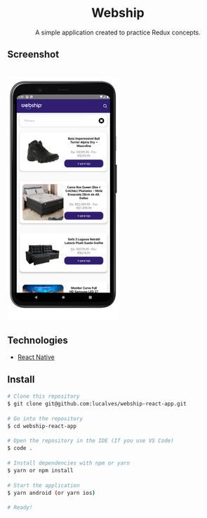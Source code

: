 <h1 align="center">
  Webship
</h1>

<p align="center">A simple application created to practice Redux concepts.</p>

## Screenshot

<h1>
  <img alt="Mobile Mockups" height="550"  title="Mobile Mockup" src=".github/screenshot.png" />
</h1>

## Technologies

- [React Native](https://reactnative.dev/)

## Install

```bash
# Clone this repository
$ git clone git@github.com:lucalves/webship-react-app.git

# Go into the repository
$ cd webship-react-app

# Open the repository in the IDE (If you use VS Code)
$ code .

# Install dependencies with npm or yarn
$ yarn or npm install

# Start the application
$ yarn android (or yarn ios)

# Ready!
```
